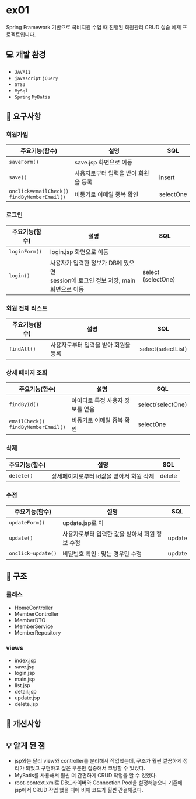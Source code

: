 # ex01
Spring Framework 기반으로 국비지원 수업 때 진행된 회원관리 CRUD 실습 예제 프로젝트입니다.

## :computer: 개발 환경
* `JAVA11`
* `javascript` `jQuery`
* `STS3`
* `MySql`
* `Spring` `MyBatis`

## :memo: 요구사항
### 회원가입
|주요기능(함수)|설명|SQL
|---|---|---|
|`saveForm()`|save.jsp 화면으로 이동|
|`save()`|사용자로부터 입력을 받아 회원을 등록|insert|
|`onclick=emailCheck()`<br>`findByMemberEmail()`|비동기로 이메일 중복 확인|selectOne|
### 로그인
|주요기능(함수)|설명|SQL
|---|---|---|
|`loginForm()`|login.jsp 화면으로 이동|
|`login()`|사용자가 입력한 정보가 DB에 있으면<br> session에 로그인 정보 저장, main 화면으로 이동 |select (selectOne)|
### 회원 전체 리스트
|주요기능(함수)|설명|SQL
|---|---|---|
|`findAll()`|사용자로부터 입력을 받아 회원을 등록|select(selectList)|
### 상세 페이지 조회
|주요기능(함수)|설명|SQL
|---|---|---|
|`findById()`|아이디로 특정 사용자 정보를 얻음|select(selectOne)|
|`emailCheck()`<br>`findByMemberEmail()`|비동기로 이메일 중복 확인|selectOne|
### 삭제
|주요기능(함수)|설명|SQL
|---|---|---|
|`delete()`|상세페이지로부터 id값을 받아서 회원 삭제|delete|
### 수정
|주요기능(함수)|설명|SQL
|---|---|---|
|`updateForm()`|update.jsp로 이|
|`update()`|사용자로부터 입력한 값을 받아서 회원 정보 수정|update|
|`onclick=update()`|비밀번호 확인 : 맞는 경우만 수정|update|
## :open_file_folder: 구조
### 클래스
* HomeController
* MemberController
* MemberDTO
* MemberService
* MemberRepository
### views
* index.jsp
* save.jsp
* login.jsp
* main.jsp
* list.jsp
* detail.jsp
* update.jsp
* delete.jsp
## :wrench: 개선사항

## :bulb: 알게 된 점
* jsp와는 달리 view와 controller를 분리해서 작업했는데, 구조가 훨씬 깔끔하게 정리가 되었고 구현하고 싶은 부분만 집중해서 코딩할 수 있었다.
* MyBatis를 사용해서 훨씬 더 간편하게 CRUD 작업을 할 수 있었다.
* root-context.xml로 DB드라이버와 Connection Pool을 설정해놓으니 기존에 jsp에서 CRUD 작업 했을 때에 비해 코드가 훨씬 간결해졌다.
